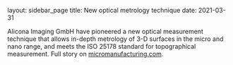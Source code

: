 layout: sidebar_page
title: New optical metrology technique
date: 2021-03-31

Alicona Imaging GmbH have pioneered a new optical measurement technique that allows in-depth metrology of 3-D surfaces in the micro and nano range, and meets the ISO 25178 standard for topographical measurement. Full story on [micromanufacturing.com](http://www.micromanufacturing.com/showthread.php?t=646).
  